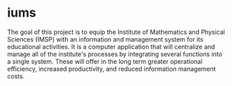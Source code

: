 # iums
The goal of this project is to equip the Institute of Mathematics and Physical Sciences (IMSP) with an information and management system for its educational activities. It is a computer application that will centralize and manage all of the institute's processes by integrating several functions into a single system. These will offer in the long term greater operational efficiency, increased productivity, and reduced information management costs.
